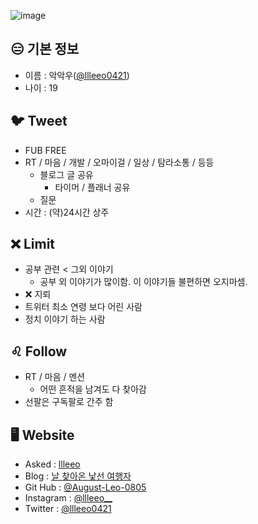 ![image](https://user-images.githubusercontent.com/101883868/163679161-b16a59be-3454-43f6-af78-0d775902d81c.png)
## 😑 기본 정보
- 이름 : 악악우([@llleeo0421](https://github.com/llleeo0421))
- 나이 : 19

## 🐦 Tweet
- FUB FREE
- RT / 마음 / 개발 / 오마이걸 / 일상 / 탐라소통 / 등등
  - 블로그 글 공유
    - 타이머 / 플래너 공유
  - 질문
- 시간 : (약)24시간 상주

## ❌ Limit
- 공부 관련 < 그외 이야기
  - 공부 외 이야기가 많이함. 이 이야기들 불편하면 오지마셈.
- ❌ 지뢰
- 트위터 최소 연령 보다 어린 사람
- 정치 이야기 하는 사람

## ♌ Follow
- RT / 마음 / 멘션
  - 어떤 흔적을 남겨도 다 찾아감
- 선팔은 구독팔로 간주 함

## 🖥️ Website
- Asked : [llleeo](https://asked.kr/llleeo)
- Blog : [날 찾아온 낯선 여행자](https://llleeo0421.tistory.com)
- Git Hub : [@August-Leo-0805](https://github.com/August-Leo-0805)
- Instagram : [@llleeo__](https://instagram.com/llleeo__)
- Twitter : [@llleeo0421](https://twitter.com/llleeo0421)
